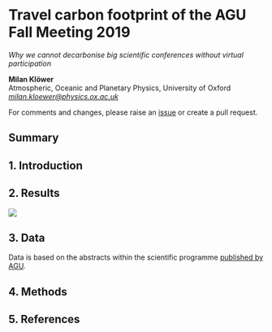 # Travel carbon footprint of the AGU Fall Meeting 2019
*Why we cannot decarbonise big scientific conferences without virtual participation*

**Milan Klöwer**\
Atmospheric, Oceanic and Planetary Physics, University of Oxford\
*milan.kloewer@physics.ox.ac.uk*

For comments and changes, please raise an [issue](https://github.com/milankl/CarbonFootprintAGU/issues) or create a pull request.

## Summary

## 1. Introduction

## 2. Results
![](https://github.com/milankl/CarbonFootprintAGU/blob/master/plots/world.png)

## 3. Data

Data is based on the abstracts within the scientific programme [published by AGU](https://agu.confex.com/agu/fm19/meetingapp.cgi/Home/0).

## 4. Methods

## 5. References
